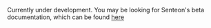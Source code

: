 Currently under development. You may be looking for Senteon's beta documentation, which can be found [here](/beta/main.md) 

